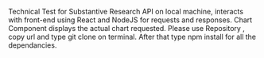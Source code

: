 Technical Test for Substantive Research API on local machine, interacts with front-end using React and NodeJS for requests and responses. Chart Component displays the actual chart requested. Please use Repository , copy url and type git clone <URL> on terminal. After that type npm install for all the dependancies.
